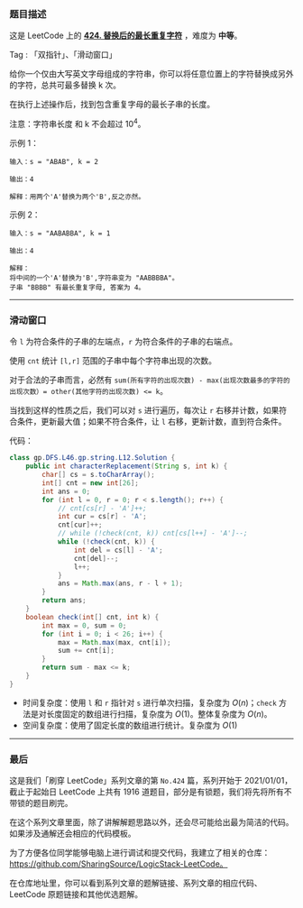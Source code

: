 ### 题目描述

这是 LeetCode 上的 **[424. 替换后的最长重复字符](https://leetcode-cn.com/problems/longest-repeating-character-replacement/solution/ping-ping-wu-qi-shuang-zhi-zhen-da-bai-h-fgif/)** ，难度为 **中等**。

Tag : 「双指针」、「滑动窗口」




给你一个仅由大写英文字母组成的字符串，你可以将任意位置上的字符替换成另外的字符，总共可最多替换 k 次。

在执行上述操作后，找到包含重复字母的最长子串的长度。

注意：字符串长度 和 k 不会超过 $10^4$。


示例 1：
```
输入：s = "ABAB", k = 2

输出：4

解释：用两个'A'替换为两个'B',反之亦然。
```
示例 2：
```
输入：s = "AABABBA", k = 1

输出：4

解释：
将中间的一个'A'替换为'B',字符串变为 "AABBBBA"。
子串 "BBBB" 有最长重复字母, 答案为 4。
```

---

### 滑动窗口

令 `l` 为符合条件的子串的左端点，`r` 为符合条件的子串的右端点。

使用 `cnt` 统计 `[l,r]` 范围的子串中每个字符串出现的次数。

对于合法的子串而言，必然有 `sum(所有字符的出现次数) - max(出现次数最多的字符的出现次数）= other(其他字符的出现次数) <= k`。

当找到这样的性质之后，我们可以对 `s` 进行遍历，每次让 `r` 右移并计数，如果符合条件，更新最大值；如果不符合条件，让 `l` 右移，更新计数，直到符合条件。

代码：
```Java []
class gp.DFS.L46.gp.string.L12.Solution {
    public int characterReplacement(String s, int k) {
        char[] cs = s.toCharArray();
        int[] cnt = new int[26];
        int ans = 0;
        for (int l = 0, r = 0; r < s.length(); r++) {
            // cnt[cs[r] - 'A']++;
            int cur = cs[r] - 'A';
            cnt[cur]++;
            // while (!check(cnt, k)) cnt[cs[l++] - 'A']--; 
            while (!check(cnt, k)) {
                int del = cs[l] - 'A';
                cnt[del]--;
                l++;
            }     
            ans = Math.max(ans, r - l + 1);
        }
        return ans;
    }
    boolean check(int[] cnt, int k) {
        int max = 0, sum = 0;
        for (int i = 0; i < 26; i++) {
            max = Math.max(max, cnt[i]);
            sum += cnt[i];
        }
        return sum - max <= k;
    }
}
```
* 时间复杂度：使用 `l` 和 `r` 指针对 `s` 进行单次扫描，复杂度为 $O(n)$；`check` 方法是对长度固定的数组进行扫描，复杂度为 $O(1)$。整体复杂度为 $O(n)$。
* 空间复杂度：使用了固定长度的数组进行统计。复杂度为 $O(1)$

---

### 最后

这是我们「刷穿 LeetCode」系列文章的第 `No.424` 篇，系列开始于 2021/01/01，截止于起始日 LeetCode 上共有 1916 道题目，部分是有锁题，我们将先将所有不带锁的题目刷完。

在这个系列文章里面，除了讲解解题思路以外，还会尽可能给出最为简洁的代码。如果涉及通解还会相应的代码模板。

为了方便各位同学能够电脑上进行调试和提交代码，我建立了相关的仓库：https://github.com/SharingSource/LogicStack-LeetCode。

在仓库地址里，你可以看到系列文章的题解链接、系列文章的相应代码、LeetCode 原题链接和其他优选题解。


